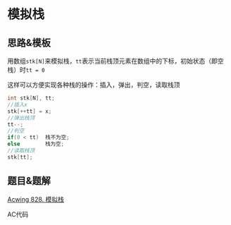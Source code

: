 # 模拟栈

## 思路&模板

用数组`stk[N]`来模拟栈，`tt`表示当前栈顶元素在数组中的下标，初始状态（即空栈）时`tt = 0`

这样可以方便实现各种栈的操作：插入，弹出，判空，读取栈顶

```cpp
int stk[N], tt;
//插入x
stk[++tt] = x;
//弹出栈顶
tt--;
//判空
if(0 < tt)	栈不为空;
else		栈为空;
//读取栈顶
stk[tt];
```

## 题目&题解

[Acwing 828. 模拟栈](https://www.acwing.com/problem/content/830/)

AC代码